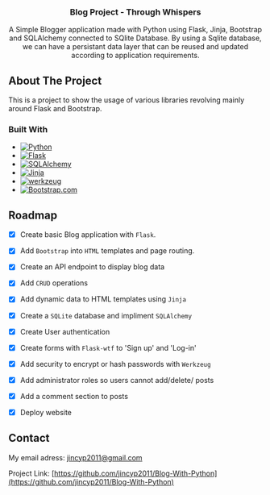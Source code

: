 
<h3 align="center">Blog Project - Through Whispers</h3>

  <p align="center">
    A Simple Blogger application made with Python using Flask, Jinja, Bootstrap and SQLAlchemy connected to SQlite Database. By using a Sqlite database, we can have a persistant data layer that can be reused and updated according to application requirements.

  </p>
</div>

<!-- ABOUT THE PROJECT -->
## About The Project

This is a project to show the usage of various libraries revolving mainly around Flask and Bootstrap.

### Built With

* [![Python]][Python-url]
* [![Flask]][Flask-url]
* [![SQLAlchemy]][SQLAlchemy-url]
* [![Jinja]][Jinja-url]
* [![werkzeug]][werkzeug-url]
* [![Bootstrap.com]][Bootstrap-url]


<!-- ROADMAP -->
## Roadmap

- [x] Create basic Blog application with `Flask`.
- [x] Add `Bootstrap` into `HTML` templates and page routing.
- [x] Create an API endpoint to display blog data
- [x] Add `CRUD` operations
- [x] Add dynamic data to HTML templates using `Jinja`
- [x] Create a `SQLite` database and impliment `SQLAlchemy`
- [x] Create User authentication
- [x] Create forms with `Flask-wtf` to 'Sign up' and 'Log-in'
- [x] Add security to encrypt or hash passwords with `Werkzeug`
- [x] Add administrator roles so users cannot add/delete/ posts
- [x] Add a comment section to posts
- [x] Deploy website


<!-- CONTACT -->
## Contact

My email adress: jincyp2011@gmail.com

Project Link: [https://github.com/jincyp2011/Blog-With-Python](https://github.com/jincyp2011/Blog-With-Python)

<!-- MARKDOWN LINKS & IMAGES -->
<!-- https://www.markdownguide.org/basic-syntax/#reference-style-links -->
[product-screenshot]: Images/image.png
[Python]: https://img.shields.io/badge/python-dfdfdf?style=for-the-badge&logo=python&
[Python-url]: https://www.python.org/
[Flask]: https://img.shields.io/badge/Flask-313131?style=for-the-badge&logo=flask&
[Flask-url]: https://flask-login.readthedocs.io/en/latest/
[SQLAlchemy]: https://img.shields.io/badge/SQLAlchemy-506942?style=for-the-badge&logo=SQLAlchemy&
[SQLAlchemy-url]: https://flask-sqlalchemy.palletsprojects.com/en/3.1.x/
[Jinja]: https://img.shields.io/badge/Jinja-990000?style=for-the-badge&logo=Jinja&
[Jinja-url]: https://jinja.palletsprojects.com/en/3.1.x/
[werkzeug]: https://img.shields.io/badge/Werkzeug-f1c232?style=for-the-badge&logo=werkzeug&
[werkzeug-url]: https://werkzeug.palletsprojects.com/en/3.0.x/
[Bootstrap.com]: https://img.shields.io/badge/Bootstrap-563D7C?style=for-the-badge&logo=bootstrap&logoColor=white
[Bootstrap-url]: https://getbootstrap.com
